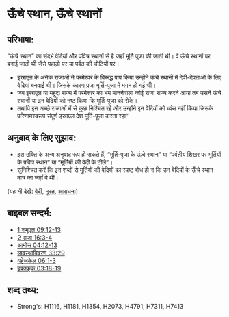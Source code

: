 # ऊँचे स्थान, ऊँचे स्थानों #

## परिभाषा: ##

“ऊंचे स्थान” का संदर्भ वेदियों और पवित्र स्थानों से है जहाँ मूर्ति पूजा की जाती थी। वे ऊँचे स्थानों पर बनाई जाती थी जैसे पहाड़ो पर या पर्वत की चोटियों पर।

* इस्राएल के अनेक राजाओं ने परमेश्वर के विरूद्ध पाप किया उन्होंने ऊंचे स्थानों में देवी-देवताओं के लिए वेदियां बनवाई थी। जिसके कारण प्रजा मूर्ति-पूजा में मगन हो गई थी।
* जब इस्राएल या यहूदा राज्य में परमेश्वर का भय माननेवाला कोई राजा राज्य करने आया तब उसने ऊंचे स्थानों या इन वेदियों को नष्ट किया कि मूर्ति-पूजा को रोके।
* तथापि इन अच्छे राजाओं में से कुछ निश्चित रहे और उन्होंने इन वेदियों को ध्वंस नहीं किया जिसके परिणामस्वरूप संपूर्ण इस्राएल देश मूर्ति-पूजा करता रहा”

## अनुवाद के लिए सुझाव: ##

* इस उक्ति के अन्य अनुवाद रूप हो सकते हैं, “मूर्ति-पूजा के ऊंचे स्थान” या “पर्वतीय शिखर पर मूर्तियों के पवित्र स्थान” या “मूर्तियों की वेदी के टीले”।
* सुनिश्चित करें कि इन शब्दों से मूर्तियों की वेदियों का स्पष्ट बोध हो न कि उन वेदियों के ऊँचे स्थान मात्र का जहाँ वे थी।

(यह भी देखें: [वेदी](../kt/altar.md), [मूरत](../other/idol.md), [आराधना](../kt/worship.md))

## बाइबल सन्दर्भ: ##

* [1 शमूएल 09:12-13](rc://en/tn/help/1sa/09/12)
* [2 राजा 16:3-4](rc://en/tn/help/2ki/16/03)
* [आमोस 04:12-13](rc://en/tn/help/amo/04/12)
* [व्यवस्थाविवरण 33:29](rc://en/tn/help/deu/33/29)
* [यहेजकेल 06:1-3](rc://en/tn/help/ezk/06/01)
* [हबक्कूक 03:18-19](rc://en/tn/help/hab/03/18)

## शब्द तथ्य: ##

* Strong's: H1116, H1181, H1354, H2073, H4791, H7311, H7413
